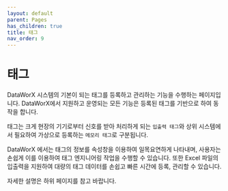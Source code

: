 ```yaml
---
layout: default
parent: Pages
has_children: true
title: 태그
nav_order: 9
---
```



# 태그
DataWorX 시스템의 기본이 되는 태그를 등록하고 관리하는 기능을 수행하는 페이지입니다. DataWorX에서 지원하고 운영되는 모든 기능은 등록된 태그를 기반으로 하여 동작을 합니다.  


태그는 크게 현장의 기기로부터 신호를 받아 처리하게 되는 `입출력 태그`와 상위 시스템에서 필요하여 가상으로 등록하는 `메모리 태그`로 구분됩니다.  


DataWorX 에서는 태그의 정보를 속성창을 이용하여 일목요연하게 나타내며, 사용자는 손쉽게 
이를 이용하여 태그 엔지니어링 작업을 수행할 수 있습니다. 또한 Excel 파일의 입출력을 지원하여 대량의 태그 데이터를 손쉽고 빠른 시간에 등록, 관리할 수 있습니다.  


자세한 설명은 하위 페이지를 참고 바랍니다.

